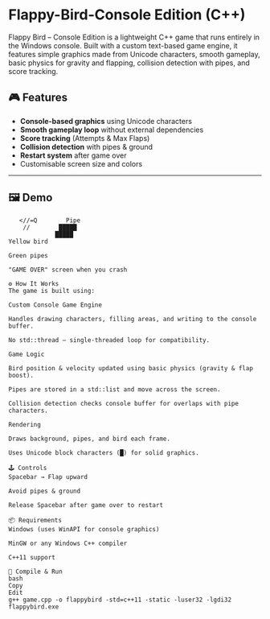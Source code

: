 # Flappy-Bird-Console Edition (C++)
Flappy Bird – Console Edition is a lightweight C++ game that runs entirely in the Windows console. Built with a custom text-based game engine, it features simple graphics made from Unicode characters, smooth gameplay, basic physics for gravity and flapping, collision detection with pipes, and score tracking.

## 🎮 Features
- **Console-based graphics** using Unicode characters
- **Smooth gameplay loop** without external dependencies
- **Score tracking** (Attempts & Max Flaps)
- **Collision detection** with pipes & ground
- **Restart system** after game over
- Customisable screen size and colors

---

## 🖼 Demo
```plaintext
   <//=Q        Pipe
    //        █████
             █████
Yellow bird

Green pipes

"GAME OVER" screen when you crash

⚙ How It Works
The game is built using:

Custom Console Game Engine

Handles drawing characters, filling areas, and writing to the console buffer.

No std::thread — single-threaded loop for compatibility.

Game Logic

Bird position & velocity updated using basic physics (gravity & flap boost).

Pipes are stored in a std::list and move across the screen.

Collision detection checks console buffer for overlaps with pipe characters.

Rendering

Draws background, pipes, and bird each frame.

Uses Unicode block characters (█) for solid graphics.

🕹 Controls
Spacebar → Flap upward

Avoid pipes & ground

Release Spacebar after game over to restart

📦 Requirements
Windows (uses WinAPI for console graphics)

MinGW or any Windows C++ compiler

C++11 support

🔨 Compile & Run
bash
Copy
Edit
g++ game.cpp -o flappybird -std=c++11 -static -luser32 -lgdi32
flappybird.exe
